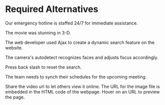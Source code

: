 # Required Alternatives

<!-- 24/7 -->
Our emergency hotline is staffed 24/7 for immediate assistance.

<!-- 3-D -->
The movie was stunning in 3-D.

<!-- Ajax -->
The web developer used Ajax to create a dynamic search feature on the website.

<!-- auto-detect -->
The camera's autodetect recognizes faces and adjusts focus accordingly.

<!-- back slash -->
Press back slash to reset the search.

<!-- synch -->
The team needs to synch their schedules for the upcoming meeting.

<!-- url -->
Share the video url to let others view it online.
The URL for the image file is embedded in the HTML code of the webpage.
Hover on an URL to preview the page.
